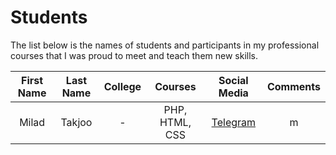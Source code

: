 # Students

The list below is the names of students and participants in my professional courses that I was proud to meet and teach them new skills.

| First Name      | Last Name | College | Courses | Social Media | Comments |
| :----: | :----: | :----: | :----: | :----: | :----: |
| Milad     | Takjoo     | - | PHP, HTML, CSS | [Telegram](https://t.me) | m |
